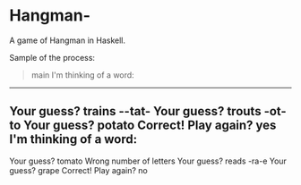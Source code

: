 # Hangman-

A game of Hangman in Haskell. 

Sample of the process:

> main
I'm thinking of a word:
------
Your guess?
trains
--tat-
Your guess?
trouts
-ot-to
Your guess?
potato
Correct!
Play again?
yes
I'm thinking of a word:
-----
Your guess?
tomato
Wrong number of letters
Your guess?
reads
-ra-e
Your guess?
grape
Correct!
Play again?
no
> 
